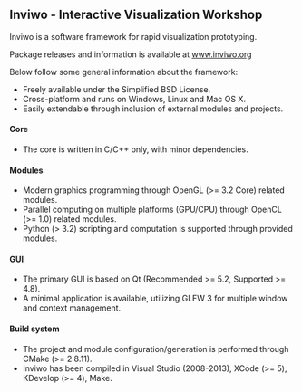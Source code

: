 ## Inviwo - Interactive Visualization Workshop

Inviwo is a software framework for rapid visualization prototyping.

Package releases and information is available at www.inviwo.org

Below follow some general information about the framework:

 - Freely available under the Simplified BSD License.
 - Cross-platform and runs on Windows, Linux and Mac OS X.
 - Easily extendable through inclusion of external modules and projects.

#### Core
 - The core is written in C/C++ only, with minor dependencies.
 
#### Modules
 - Modern graphics programming through OpenGL (>= 3.2 Core) related modules.
 - Parallel computing on multiple platforms (GPU/CPU) through OpenCL (>= 1.0) related modules.
 - Python (> 3.2) scripting and computation is supported through provided modules.

#### GUI
 - The primary GUI is based on Qt (Recommended >= 5.2, Supported >= 4.8).
 - A minimal application is available, utilizing GLFW 3 for multiple window and context management.

#### Build system
 - The project and module configuration/generation is performed through CMake (>= 2.8.11).
 - Inviwo has been compiled in Visual Studio (2008-2013), XCode (>= 5), KDevelop (>= 4), Make.